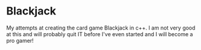 # Blackjack
My attempts at creating the card game Blackjack in c++.
I am not very good at this and will probably quit IT before I've even started and I will become a pro gamer!